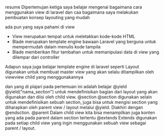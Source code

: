 resume
Dipertemujan ketiga saya belajar mengenai bagaimana cara menggunakan view di laravel dan caa bagaimana saya melakukan pembuatan konsep layouting yang mudah 

ada pun yang saya pahami di view 
- View merupakan tempat untuk meletakkan kode-kode HTML
- Blade merupakan template engine bawaan Laravel yang berguna untuk mempermudah
  dalam menulis kode tampila
- Blade memberikan fitur tambahan untuk memanipulasi data di view yang dilempar dari
  controller

Adapun saya juga belajar template engine di laravel seperti Layout digunakan untuk membuat master view yang akan selalu ditampilkan oleh viewview child yang menggunakannya

dan yang di plajari pada pertemuan ini adalah belajar
@yield
@yield("nama_section") untuk mendefinisikan bagian dari layout yang akan digunakan dan diisi oleh child view.
@section
@section digunakan selain untuk mendefinisikan sebuah section, juga bisa untuk mengisi section yang diharapkan oleh parent view /
layout melalui @yield. Diakhiri dengan @endsction.
@parent
Dalam child view kita bisa menampilkan juga konten yang ada pada parent dalam section tertentu
@extends
Extends digunakan pada setiap child view yang ingin menggunakan sebuah view sebagai parent / layout.